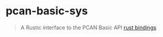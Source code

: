 # pcan-basic-sys
> A Rustic interface to the PCAN Basic API [rust bindings](https://github.com/cwoodall/pcan-basic-bindings)
